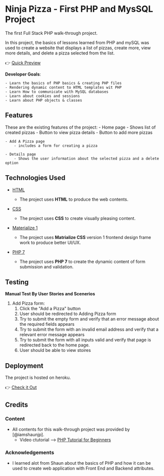 # Ninja Pizza - First PHP and MysSQL Project

The first Full Stack PHP walk-through project. 

In this project, the basics of lessons learned from PHP and mySQL was used to create a website that displays a list of pizzas, create more, view more details, and delete a pizza selected from the list.

👉 [Quick Preview](https://ninja-pizza-php-project.herokuapp.com/)

**Developer Goals**:
    
    - Learn the basics of PHP basics & creating PHP files
    - Rendering dynamic content to HTML templates wit PHP
    - Learn How to communicate with MySQL databases
    - Learn about cookies and sessions
    - Learn about PHP objects & classes
 
## Features

These are the existing features of the project:
    - Home page 
        - Shows list of created pizzas 
        - Button to view pizza details
        - Button to add  more pizzas
    
    - Add A Pizza page
        - includes a form for creating a pizza
    
    - Details page
        - Shows the user information about the selected pizza and a delete option
 

## Technologies Used


- [HTML](https://www.w3schools.com/html/default.asp)
    - The project uses **HTML** to produce the web contents.

- [CSS](https://www.w3schools.com/CSS/default.asp)
    - The project uses **CSS** to create visually pleasing content.

- [Materialize 1](https://materializecss.com/)
    - The project uses **Matrialize CSS** version 1 frontend design frame work to produce better UI/UX.

- [PHP 7](https://www.php.net/)
    - The project uses **PHP 7** to create the dynamic content of form submission and validation.


## Testing


**Manual Test By User Stories and Scenerios**

1. Add Pizza form:
    1. Click the "Add a Pizza" button 
    2. User should be redirected to Adding Pizza form
    2. Try to submit the empty form and verify that an error message about the required fields appears
    3. Try to submit the form with an invalid email address and verify that a relevant error message appears
    4. Try to submit the form with all inputs valid and verify that page is redirected back to the home page.
    5. User should be able to view stoires


## Deployment

The project is hosted on heroku.

👉 [Check it Out](https://ninja-pizza-php-project.herokuapp.com/)

## Credits

### Content
- All contents for this walk-through project was provided  by [@iamshaunjp]. 
    - Video ctutorial --> [PHP Tutorial for Beginners](https://www.youtube.com/watch?v=pWG7ajC_OVo&list=PL4cUxeGkcC9gksOX3Kd9KPo-O68ncT05o&ab_channel=TheNetNinja)

### Acknowledgements

- I learned alot from Shaun about the basics of PHP and how it can be used to create web application with Front End and Backend attributes.